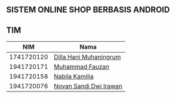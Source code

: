 ## SISTEM ONLINE SHOP BERBASIS ANDROID

## TIM
|NIM	    |Nama				                |
|-----------|-----------------------------------|
|1741720120 |[Dilla Hani Muhaningrum](https://github.com/hanidilla) |
|1941720171 |[Muhammad Fauzan](https://github.com/fauzanmuh) |
|1941720158 |[Nabila Kamilia](https://github.com/NabilaKamilia) |
|1941720076 |[Novan Sandi Dwi Irawan](https://github.com/novansandi) |